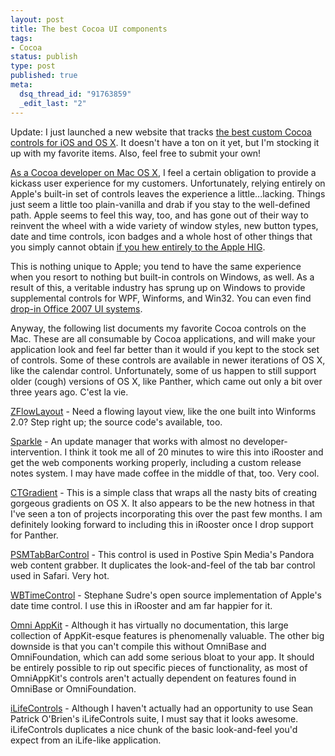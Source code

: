```yaml
--- 
layout: post
title: The best Cocoa UI components
tags: 
- Cocoa
status: publish
type: post
published: true
meta: 
  dsq_thread_id: "91763859"
  _edit_last: "2"
---
```

Update: I just launched a new website that tracks <a href="http://cocoacontrols.com/">the best custom Cocoa controls for iOS and OS X</a>. It doesn't have a ton on it yet, but I'm stocking it up with my favorite items. Also, feel free to submit your own!

<a href="http://chimpsoftware.com">As a Cocoa developer on Mac OS X</a>, I feel a certain obligation to provide a kickass user experience for my customers. Unfortunately, relying entirely on Apple's built-in set of controls leaves the experience a little...lacking. Things just seem a little too plain-vanilla and drab if you stay to the well-defined path. Apple seems to feel this way, too, and has gone out of their way to reinvent the wheel with a wide variety of window styles, new button types, date and time controls, icon badges and a whole host of other things that you simply cannot obtain <a href="http://www.brethorsting.com/uidesign/2006/07/the_goldstandard_for_ui_guidel.html">if you hew entirely to the Apple HIG</a>.

This is nothing unique to Apple; you tend to have the same experience when you resort to nothing but built-in controls on Windows, as well. As a result of this, a veritable industry has sprung up on Windows to provide supplemental controls for WPF, Winforms, and Win32. You can even find <a href="http://www.infragistics.com/">drop-in Office 2007 UI systems</a>.

Anyway, the following list documents my favorite Cocoa controls on the Mac. These are all consumable by Cocoa applications, and will make your application look and feel far better than it would if you kept to the stock set of controls. Some of these controls are available in newer iterations of OS X, like the calendar control. Unfortunately, some of us happen to still support older (cough) versions of OS X, like Panther, which came out only a bit over three years ago. C'est la vie.

<a href="http://cocoadev.com/index.pl?FlowLayoutView">ZFlowLayout</a> - Need a flowing layout view, like the one built into Winforms 2.0? Step right up; the source code's available, too.

<a href="http://andymatuschak.org/pages/sparkle">Sparkle</a> - An update manager that works with almost no developer-intervention. I think it took me all of 20 minutes to wire this into iRooster and get the web components working properly, including a custom release notes system. I may have made coffee in the middle of that, too. Very cool.

<a href="http://blog.oofn.net/2006/01/15/gradients-in-cocoa/">CTGradient</a> - This is a simple class that wraps all the nasty bits of creating gorgeous gradients on OS X. It also appears to be the new hotness in that I've seen a ton of projects incorporating this over the past few months. I am definitely looking forward to including this in iRooster once I drop support for Panther.

<a href="http://www.positivespinmedia.com/dev/PSMTabBarControl.html">PSMTabBarControl</a> - This control is used in Postive Spin Media's Pandora web content grabber. It duplicates the look-and-feel of the tab bar control used in Safari. Very hot.

<a href="http://s.sudre.free.fr/Software/DevPotPourri.html">WBTimeControl</a> - Stephane Sudre's open source implementation of Apple's date time control. I use this in iRooster and am far happier for it.

<a href="http://cocoadev.com/index.pl?OmniAppKit">Omni AppKit</a> - Although it has virtually no documentation, this large collection of AppKit-esque features is phenomenally valuable. The other big downside is that you can't compile this without OmniBase and OmniFoundation, which can add some serious bloat to your app. It should be entirely possible to rip out specific pieces of functionality, as most of OmniAppKit's controls aren't actually dependent on features found in OmniBase or OmniFoundation.

<a href="http://www.seanpatrickobrien.com/2006/09/24/a-new-blog-for-a-new-mac-developer/">iLifeControls</a> - Although I haven't actually had an opportunity to use Sean Patrick O'Brien's iLifeControls suite, I must say that it looks awesome. iLifeControls duplicates a nice chunk of the basic look-and-feel you'd expect from an iLife-like application.
